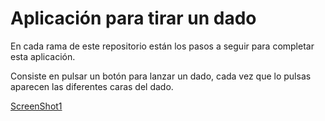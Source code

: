 # Aplicación para tirar un dado

En cada rama de este repositorio están los pasos a seguir para completar esta aplicación.

Consiste en pulsar un botón para lanzar un dado, cada vez que lo pulsas aparecen las diferentes caras del dado.

[ScreenShot1](screenshots/dice)
